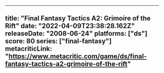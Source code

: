 
---
title: "Final Fantasy Tactics A2: Grimoire of the Rift"
date: "2022-04-09T23:38:28.162Z"
releaseDate: "2008-06-24"
platforms: ["ds"]
score: 80
series: ["final-fantasy"]
metacriticLink: "https://www.metacritic.com/game/ds/final-fantasy-tactics-a2-grimoire-of-the-rift"
---

